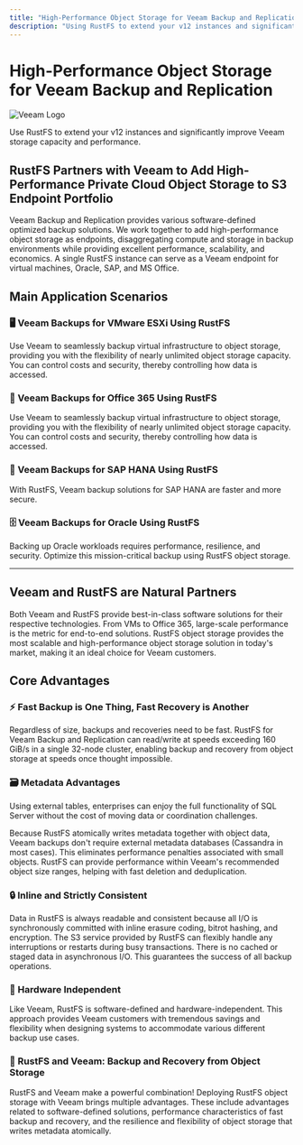 ```yaml
---
title: "High-Performance Object Storage for Veeam Backup and Replication"
description: "Using RustFS to extend your v12 instances and significantly improve Veeam storage capacity and performance."
---
```


# High-Performance Object Storage for Veeam Backup and Replication

![Veeam Logo](./images/veeam-logo.png)

Use RustFS to extend your v12 instances and significantly improve Veeam storage capacity and performance.

## RustFS Partners with Veeam to Add High-Performance Private Cloud Object Storage to S3 Endpoint Portfolio

Veeam Backup and Replication provides various software-defined optimized backup solutions. We work together to add high-performance object storage as endpoints, disaggregating compute and storage in backup environments while providing excellent performance, scalability, and economics. A single RustFS instance can serve as a Veeam endpoint for virtual machines, Oracle, SAP, and MS Office.

## Main Application Scenarios

### 🖥️ Veeam Backups for VMware ESXi Using RustFS

Use Veeam to seamlessly backup virtual infrastructure to object storage, providing you with the flexibility of nearly unlimited object storage capacity. You can control costs and security, thereby controlling how data is accessed.

### 📧 Veeam Backups for Office 365 Using RustFS

Use Veeam to seamlessly backup virtual infrastructure to object storage, providing you with the flexibility of nearly unlimited object storage capacity. You can control costs and security, thereby controlling how data is accessed.

### 💼 Veeam Backups for SAP HANA Using RustFS

With RustFS, Veeam backup solutions for SAP HANA are faster and more secure.

### 🗄️ Veeam Backups for Oracle Using RustFS

Backing up Oracle workloads requires performance, resilience, and security. Optimize this mission-critical backup using RustFS object storage.

---

## Veeam and RustFS are Natural Partners

Both Veeam and RustFS provide best-in-class software solutions for their respective technologies. From VMs to Office 365, large-scale performance is the metric for end-to-end solutions. RustFS object storage provides the most scalable and high-performance object storage solution in today's market, making it an ideal choice for Veeam customers.

## Core Advantages

### ⚡ Fast Backup is One Thing, Fast Recovery is Another

Regardless of size, backups and recoveries need to be fast. RustFS for Veeam Backup and Replication can read/write at speeds exceeding 160 GiB/s in a single 32-node cluster, enabling backup and recovery from object storage at speeds once thought impossible.

### 🗃️ Metadata Advantages

Using external tables, enterprises can enjoy the full functionality of SQL Server without the cost of moving data or coordination challenges.

Because RustFS atomically writes metadata together with object data, Veeam backups don't require external metadata databases (Cassandra in most cases). This eliminates performance penalties associated with small objects. RustFS can provide performance within Veeam's recommended object size ranges, helping with fast deletion and deduplication.

### 🔒 Inline and Strictly Consistent

Data in RustFS is always readable and consistent because all I/O is synchronously committed with inline erasure coding, bitrot hashing, and encryption. The S3 service provided by RustFS can flexibly handle any interruptions or restarts during busy transactions. There is no cached or staged data in asynchronous I/O. This guarantees the success of all backup operations.

### 🔧 Hardware Independent

Like Veeam, RustFS is software-defined and hardware-independent. This approach provides Veeam customers with tremendous savings and flexibility when designing systems to accommodate various different backup use cases.

### 🚀 RustFS and Veeam: Backup and Recovery from Object Storage

RustFS and Veeam make a powerful combination! Deploying RustFS object storage with Veeam brings multiple advantages. These include advantages related to software-defined solutions, performance characteristics of fast backup and recovery, and the resilience and flexibility of object storage that writes metadata atomically.
